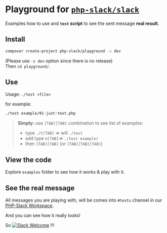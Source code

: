# Playground for [`php-slack/slack`](https://github.com/php-slack/slack)

Examples how to use and **`test` script** to see the sent message **real result**.

## Install

```bash
composer create-project php-slack/playground -s dev
```
(Please use `-s dev` option since there is no release)  
Then `cd playground/`.

## Use

Usage: `./test <file>`  

for example:
```bash
./test example/01-just-text.php
```
> **Simply:** use `[TAB][TAB]` combination to see list of examples:  
> - type `./t[TAB]` => will `./test `  
> - add type  `e[TAB]`=> `./test example/`  
> - then `[TAB][TAB]` (or `[TAB][TAB][TAB]`)

## View the code

Explore `examples` folder to see how it works & play with it.

## See the real message

All messages you are playing with, will be comes into `#tests` channel in our [PHP-Slack Workspace](https://join.slack.com/t/php-slack/shared_invite/enQtMjk1OTExNDkzMjg1LTk5ODg3MGE1OThlYzZlM2U0N2I5Y2FhM2NiYmFlMjE1MDNiOWRjMjc1ZDIwNWZlNzBkZWQ2ZWM1NzdmMjM5YzQ).

And you can see how it really looks!

So [![Slack Welcome](https://img.shields.io/badge/you%20are-welcome-brightgreen.svg)](https://join.slack.com/t/php-slack/shared_invite/enQtMjk1OTExNDkzMjg1LTk5ODg3MGE1OThlYzZlM2U0N2I5Y2FhM2NiYmFlMjE1MDNiOWRjMjc1ZDIwNWZlNzBkZWQ2ZWM1NzdmMjM5YzQ) !!!
